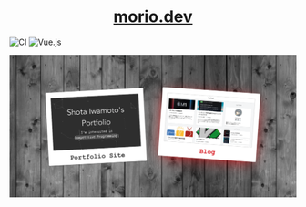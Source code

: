 <h1 align="center">
  <a href="https://morio.dev/">
    morio.dev
  </a>
</h1>

![CI](https://github.com/morioprog/index-page/workflows/vue-deploy/badge.svg)
![Vue.js](https://img.shields.io/badge/Vue.js-2.x-green?logo=Vue.js)

![screenshot](./docs/img/screenshot.png)
